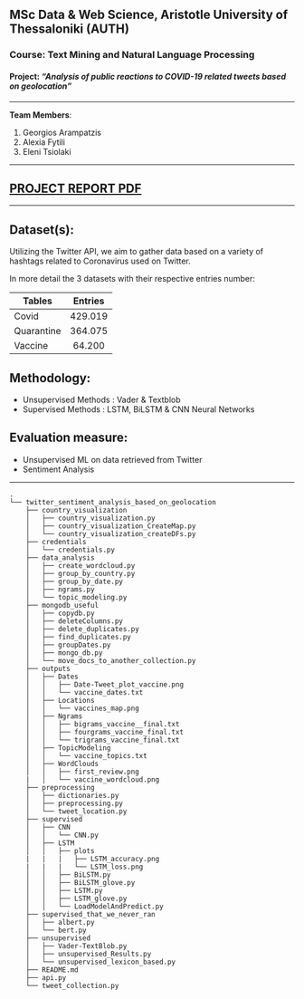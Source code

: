 ## MSc Data & Web Science, Aristotle University of Thessaloniki (AUTH)
### Course: Text Mining and Natural Language Processing
#### Project: *“Analysis of public reactions to COVID-19 related tweets based on geolocation”*
----------------------------------------------------
**Team Members**:
1. Georgios Arampatzis
2. Alexia Fytili
3. Eleni Tsiolaki

----------------------------------------------------

## [PROJECT REPORT PDF](https://drive.google.com/file/d/1TqKVmbV1fPO6cM1QEBT-2u31Rmjo70dg/view?usp=sharing)

----------------------------------------------------

## Dataset(s):
Utilizing the Twitter API, we aim to gather data based on a variety of hashtags related to Coronavirus used on Twitter.

In more detail the 3 datasets with their respective entries number:  

| Tables        | Entries       |
| ------------- |:-------------:|
| Covid         | 429.019       |
| Quarantine    | 364.075       | 
| Vaccine       | 64.200        | 

## Methodology:
- Unsupervised Methods : Vader & Textblob
- Supervised Methods : LSTM, BiLSTM & CNN Neural Networks

## Evaluation measure:
- Unsupervised ML on data retrieved from Twitter
- Sentiment Analysis

----------------------------------------------------

```
.
└── twitter_sentiment_analysis_based_on_geolocation
    ├── country_visualization
    │   ├── country_visualization.py
    │   ├── country_visualization_CreateMap.py
    │   └── country_visualization_createDFs.py
    ├── credentials
    │   └── credentials.py
    ├── data_analysis
    │   ├── create_wordcloud.py
    │   ├── group_by_country.py
    │   ├── group_by_date.py
    │   ├── ngrams.py
    │   └── topic_modeling.py
    ├── mongodb_useful
    │   ├── copydb.py
    │   ├── deleteColumns.py
    │   ├── delete_duplicates.py
    │   ├── find_duplicates.py
    │   ├── groupDates.py
    │   ├── mongo_db.py
    │   └── move_docs_to_another_collection.py
    ├── outputs
    │   ├── Dates
    │   │   ├── Date-Tweet_plot_vaccine.png
    │   │   └── vaccine_dates.txt
    │   ├── Locations
    │   │   └── vaccines_map.png
    │   ├── Ngrams
    │   │   ├── bigrams_vaccine__final.txt
    │   │   ├── fourgrams_vaccine_final.txt
    │   │   └── trigrams_vaccine_final.txt
    │   ├── TopicModeling
    │   │   └── vaccine_topics.txt
    │   ├── WordClouds
    │   │   ├── first_review.png
    |   │   └── vaccine_wordcloud.png
    ├── preprocessing
    │   ├── dictionaries.py
    │   ├── preprocessing.py
    │   └── tweet_location.py
    ├── supervised
    │   ├── CNN
    │   │   └── CNN.py
    │   ├── LSTM
    │   │   ├── plots
    |   |   |   ├── LSTM_accuracy.png
    |   |   |   └── LSTM_loss.png
    │   │   ├── BiLSTM.py
    │   │   ├── BiLSTM_glove.py
    │   │   ├── LSTM.py
    │   │   ├── LSTM_glove.py
    │   │   └── LoadModelAndPredict.py
    ├── supervised_that_we_never_ran
    │   ├── albert.py
    │   └── bert.py
    ├── unsupervised
    │   ├── Vader-TextBlob.py
    │   ├── unsupervised_Results.py
    │   └── unsupervised_lexicon_based.py
    ├── README.md
    ├── api.py
    └── tweet_collection.py
```
